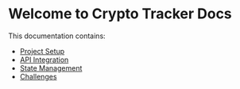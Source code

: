 # Welcome to Crypto Tracker Docs

This documentation contains:
- [Project Setup](projectSetup)
- [API Integration](APIIntegration)
- [State Management](stateManagement)
- [Challenges](challenges)
